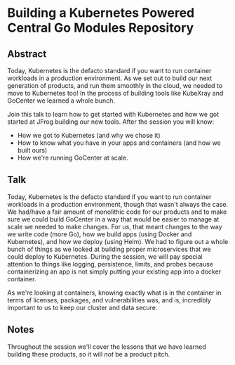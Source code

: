 # Building a Kubernetes Powered Central Go Modules Repository

## Abstract

Today, Kubernetes is the defacto standard if you want to run container workloads in a production environment. As we set out to build our next generation of products, and run them smoothly in the cloud, we needed to move to Kubernetes too! In the process of building tools like KubeXray and GoCenter we learned a whole bunch.

Join this talk to learn how to get started with Kubernetes and how we got started at JFrog building our new tools. After the session you will know:

* How we got to Kubernetes (and why we chose it)
* How to know what you have in your apps and containers (and how we built ours)
* How we're running GoCenter at scale.

## Talk

Today, Kubernetes is the defacto standard if you want to run container workloads in a production environment, though that wasn't always the case. We had/have a fair amount of monolithic code for our products and to make sure we could build GoCenter in a way that would be easier to manage at scale we needed to make changes. For us, that meant changes to the way we write code (more Go), how we build apps (using Docker and Kubernetes), and how we deploy (using Helm).
We had to figure out a whole bunch of things as we looked at building proper microservices that we could deploy to Kubernetes. During the session, we will pay special attention to things like logging, persistence, limits, and probes because containerizing an app is not simply putting your existing app into a docker container.

As we're looking at containers, knowing exactly what is in the container in terms of licenses, packages, and vulnerabilities was, and is, incredibly important to us to keep our cluster and data secure.

## Notes

Throughout the session we'll cover the lessons that we have learned building these products, so it will *not* be a product pitch.